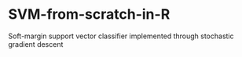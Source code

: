 # SVM-from-scratch-in-R
Soft-margin support vector classifier implemented through stochastic gradient descent
